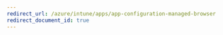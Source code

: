 ```yaml
---
redirect_url: /azure/intune/apps/app-configuration-managed-browser
redirect_document_id: true
---
```

